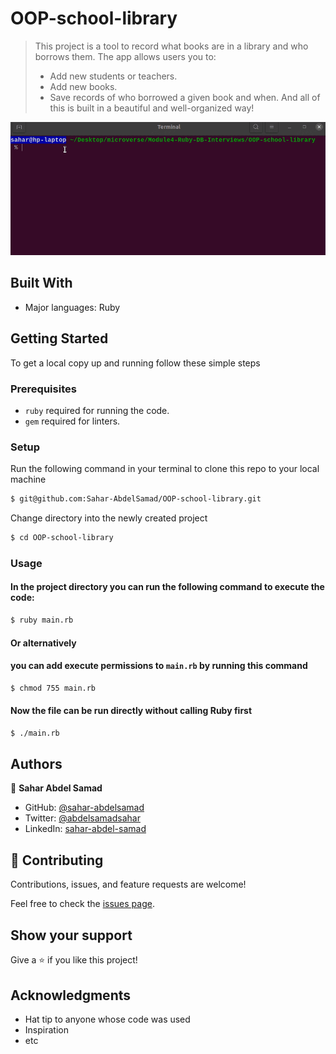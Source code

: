 # OOP-school-library

> This project is a tool to record what books are in a library and who borrows them. The app allows users you to:
>
> - Add new students or teachers.
> - Add new books.
> - Save records of who borrowed a given book and when.
>   And all of this is built in a beautiful and well-organized way!

![console app](./screenshot.gif)

## Built With

- Major languages: Ruby

## Getting Started

To get a local copy up and running follow these simple steps

### Prerequisites

- `ruby` required for running the code.
- `gem` required for linters.

### Setup

Run the following command in your terminal to clone this repo to your local machine

```bash
$ git@github.com:Sahar-AbdelSamad/OOP-school-library.git
```

Change directory into the newly created project

```bash
$ cd OOP-school-library
```

### Usage

#### In the project directory you can run the following command to execute the code:

```bash
$ ruby main.rb
```

#### Or alternatively

#### you can add execute permissions to `main.rb` by running this command

```bash
$ chmod 755 main.rb
```

#### Now the file can be run directly without calling Ruby first

```bash
$ ./main.rb
```

## Authors

👤 **Sahar Abdel Samad**

- GitHub: [@sahar-abdelsamad](https://github.com/Sahar-AbdelSamad)
- Twitter: [@abdelsamadsahar](https://twitter.com/AbdelSamadSahar)
- LinkedIn: [sahar-abdel-samad](https://www.linkedin.com/in/sahar-abdel-samad/)

## 🤝 Contributing

Contributions, issues, and feature requests are welcome!

Feel free to check the [issues page](../../issues/).

## Show your support

Give a ⭐️ if you like this project!

## Acknowledgments

- Hat tip to anyone whose code was used
- Inspiration
- etc
